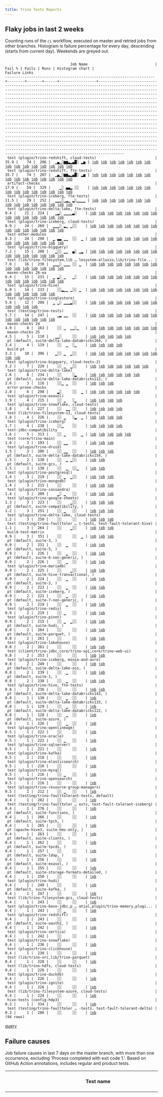 ```yaml
---
title: Trino Tests Reports
---
```


## Flaky jobs in last 2 weeks

Counting runs of the `ci` workflow, executed on master and retried jobs from other branches.
Histogram is failure percentage for every day, descending (starts from current day).
Weekends are greyed out.
<pre><code>
                              Job Name                               | Fail % | Fails | Runs | Histogram chart |                                                                                                                                                                                                                                                                                                                                                                                                                                                                                                                                                                                                                  Failure Links                                                                                                                                                                                                                                                                                                                                                                                                                                                                                                                                                                                                                   
---------------------------------------------------------------------+--------+-------+------+-----------------+--------------------------------------------------------------------------------------------------------------------------------------------------------------------------------------------------------------------------------------------------------------------------------------------------------------------------------------------------------------------------------------------------------------------------------------------------------------------------------------------------------------------------------------------------------------------------------------------------------------------------------------------------------------------------------------------------------------------------------------------------------------------------------------------------------------------------------------------------------------------------------------------------------------------------------------------------------------------------------------------------------------------------------------------------------------------------------------------------------------------------------------------------------------------------------------------------------------------------------------------------
 test (plugin/trino-redshift, cloud-tests)                           |   35.9 |    74 |  206 |  ▁▄▁░▆▆▃▂▄█░ ▂▅ | <a href="https://github.com/trinodb/trino/actions/runs/18120009695/job/51562868684">job</a> <a href="https://github.com/trinodb/trino/actions/runs/18120116676/job/51563156643">job</a> <a href="https://github.com/trinodb/trino/actions/runs/18122968663/job/51571654902">job</a> <a href="https://github.com/trinodb/trino/actions/runs/18089559341/job/51466881037">job</a> <a href="https://github.com/trinodb/trino/actions/runs/18090137931/job/51468725717">job</a> <a href="https://github.com/trinodb/trino/actions/runs/18091429472/job/51472869000">job</a> <a href="https://github.com/trinodb/trino/actions/runs/18091916606/job/51474403456">job</a> <a href="https://github.com/trinodb/trino/actions/runs/18091916606/job/51474403456">job</a> <a href="https://github.com/trinodb/trino/actions/runs/18080268616/job/51442552789">job</a> <a href="https://github.com/trinodb/trino/actions/runs/18027096699/job/51296388880">job</a> <a href="https://github.com/trinodb/trino/actions/runs/18028867373/job/51301168925">job</a> <a href="https://github.com/trinodb/trino/actions/runs/18036488148/job/51324593738">job</a> <a href="https://github.com/trinodb/trino/actions/runs/18037183356/job/51326846131">job</a> <a href="https://github.com/trinodb/trino/actions/runs/18045846019/job/51356377195">job</a> <a href="https://github.com/trinodb/trino/actions/runs/17993402804/job/51188091649">job</a>  
 test (plugin/trino-redshift, fte-tests)                             |   35.7 |    74 |  207 |  ▁▄▁░▆▆▃▂▄█░ ▂▅ | <a href="https://github.com/trinodb/trino/actions/runs/18120009695/job/51562868708">job</a> <a href="https://github.com/trinodb/trino/actions/runs/18120116676/job/51563156626">job</a> <a href="https://github.com/trinodb/trino/actions/runs/18122968663/job/51571654898">job</a> <a href="https://github.com/trinodb/trino/actions/runs/18089559341/job/51466881033">job</a> <a href="https://github.com/trinodb/trino/actions/runs/18090137931/job/51468725732">job</a> <a href="https://github.com/trinodb/trino/actions/runs/18091429472/job/51472868988">job</a> <a href="https://github.com/trinodb/trino/actions/runs/18091916606/job/51474403478">job</a> <a href="https://github.com/trinodb/trino/actions/runs/18091916606/job/51474403478">job</a> <a href="https://github.com/trinodb/trino/actions/runs/18080268616/job/51442552788">job</a> <a href="https://github.com/trinodb/trino/actions/runs/18027096699/job/51296388907">job</a> <a href="https://github.com/trinodb/trino/actions/runs/18028867373/job/51301168926">job</a> <a href="https://github.com/trinodb/trino/actions/runs/18036488148/job/51324593790">job</a> <a href="https://github.com/trinodb/trino/actions/runs/18037183356/job/51326846156">job</a> <a href="https://github.com/trinodb/trino/actions/runs/18045846019/job/51356377171">job</a> <a href="https://github.com/trinodb/trino/actions/runs/17993402804/job/51188091659">job</a>  
 artifact-checks                                                     |   17.9 |    59 |  329 |    ▁░ ▄▄▂ ░░    | <a href="https://github.com/trinodb/trino/actions/runs/18126840651/job/51584000317">job</a> <a href="https://github.com/trinodb/trino/actions/runs/18142309093/job/51635923441">job</a> <a href="https://github.com/trinodb/trino/actions/runs/18083212418/job/51449842803">job</a> <a href="https://github.com/trinodb/trino/actions/runs/18095694889/job/51486080929">job</a> <a href="https://github.com/trinodb/trino/actions/runs/18075446061/job/51431247573">job</a> <a href="https://github.com/trinodb/trino/actions/runs/17946128614/job/51199726740">job</a> <a href="https://github.com/trinodb/trino/actions/runs/17946128614/job/51199726740">job</a> <a href="https://github.com/trinodb/trino/actions/runs/17946128614/job/51199726740">job</a> <a href="https://github.com/trinodb/trino/actions/runs/17946128614/job/51199726740">job</a> <a href="https://github.com/trinodb/trino/actions/runs/17946128614/job/51199726740">job</a> <a href="https://github.com/trinodb/trino/actions/runs/17946128614/job/51091151752">job</a> <a href="https://github.com/trinodb/trino/actions/runs/17946128614/job/51091151752">job</a> <a href="https://github.com/trinodb/trino/actions/runs/17946128614/job/51091151752">job</a> <a href="https://github.com/trinodb/trino/actions/runs/17946128614/job/51091151752">job</a> <a href="https://github.com/trinodb/trino/actions/runs/17946128614/job/51091151752">job</a>  
 test (plugin/trino-iceberg, fte-tests)                              |   11.5 |    29 |  252 |  ▁▁▁░▁▂▁ ▂░▁▁▁▁ | <a href="https://github.com/trinodb/trino/actions/runs/18122968663/job/51571654828">job</a> <a href="https://github.com/trinodb/trino/actions/runs/18126840651/job/51584080975">job</a> <a href="https://github.com/trinodb/trino/actions/runs/18128755272/job/51590082548">job</a> <a href="https://github.com/trinodb/trino/actions/runs/18141351990/job/51632801069">job</a> <a href="https://github.com/trinodb/trino/actions/runs/18141351990/job/51632801069">job</a> <a href="https://github.com/trinodb/trino/actions/runs/18090137931/job/51468725601">job</a> <a href="https://github.com/trinodb/trino/actions/runs/18097111447/job/51490693044">job</a> <a href="https://github.com/trinodb/trino/actions/runs/18113911946/job/51545753429">job</a> <a href="https://github.com/trinodb/trino/actions/runs/18080268616/job/51442552792">job</a> <a href="https://github.com/trinodb/trino/actions/runs/18028867373/job/51301168894">job</a> <a href="https://github.com/trinodb/trino/actions/runs/18033849336/job/51316302206">job</a> <a href="https://github.com/trinodb/trino/actions/runs/17993402804/job/51188091636">job</a> <a href="https://github.com/trinodb/trino/actions/runs/17999483195/job/51205388872">job</a> <a href="https://github.com/trinodb/trino/actions/runs/18008566578/job/51234832196">job</a> <a href="https://github.com/trinodb/trino/actions/runs/18021419616/job/51279465308">job</a>  
 test (plugin/trino-delta-lake, fte-tests)                           |    9.4 |    21 |  224 |   ▁▂░ ▁▁▁▁▃░    | <a href="https://github.com/trinodb/trino/actions/runs/18122968663/job/51571654794">job</a> <a href="https://github.com/trinodb/trino/actions/runs/18144461982/job/51643053743">job</a> <a href="https://github.com/trinodb/trino/actions/runs/18091429472/job/51472868938">job</a> <a href="https://github.com/trinodb/trino/actions/runs/18092858518/job/51477374746">job</a> <a href="https://github.com/trinodb/trino/actions/runs/18092858518/job/51481863132">job</a> <a href="https://github.com/trinodb/trino/actions/runs/18104332480/job/51515073797">job</a> <a href="https://github.com/trinodb/trino/actions/runs/18107519743/job/51525855582">job</a> <a href="https://github.com/trinodb/trino/actions/runs/18074629160/job/51429331330">job</a> <a href="https://github.com/trinodb/trino/actions/runs/18075446061/job/51431274365">job</a> <a href="https://github.com/trinodb/trino/actions/runs/18051769781/job/51374911498">job</a> <a href="https://github.com/trinodb/trino/actions/runs/17993402804/job/51188091605">job</a> <a href="https://github.com/trinodb/trino/actions/runs/18005766702/job/51225592880">job</a> <a href="https://github.com/trinodb/trino/actions/runs/17974790354/job/51125731974">job</a> <a href="https://github.com/trinodb/trino/actions/runs/17980922157/job/51146586100">job</a> <a href="https://github.com/trinodb/trino/actions/runs/17941201394/job/51018149993">job</a>  
 test (plugin/trino-iceberg, cloud-tests)                            |    8.9 |    24 |  269 |  ▁▁▁░ ▂▁ ▁░░    | <a href="https://github.com/trinodb/trino/actions/runs/18122968663/job/51571654829">job</a> <a href="https://github.com/trinodb/trino/actions/runs/18128755272/job/51590082582">job</a> <a href="https://github.com/trinodb/trino/actions/runs/18142958140/job/51638151888">job</a> <a href="https://github.com/trinodb/trino/actions/runs/18089559341/job/51466880979">job</a> <a href="https://github.com/trinodb/trino/actions/runs/18090137931/job/51468725623">job</a> <a href="https://github.com/trinodb/trino/actions/runs/18111997329/job/51540235972">job</a> <a href="https://github.com/trinodb/trino/actions/runs/18111997329/job/51540235972">job</a> <a href="https://github.com/trinodb/trino/actions/runs/18080268616/job/51442552782">job</a> <a href="https://github.com/trinodb/trino/actions/runs/18036488148/job/51324593623">job</a> <a href="https://github.com/trinodb/trino/actions/runs/17993402804/job/51188091632">job</a> <a href="https://github.com/trinodb/trino/actions/runs/18004692559/job/51222126853">job</a> <a href="https://github.com/trinodb/trino/actions/runs/18008548874/job/51234771001">job</a> <a href="https://github.com/trinodb/trino/actions/runs/18008566578/job/51234832207">job</a> <a href="https://github.com/trinodb/trino/actions/runs/17976486212/job/51131361098">job</a> <a href="https://github.com/trinodb/trino/actions/runs/17981354026/job/51148058858">job</a>  
 test-other-modules                                                  |    8.3 |    24 |  290 |  ▁ ▃▃ ▁▁  ░░  ▁ | <a href="https://github.com/trinodb/trino/actions/runs/18128755272/job/51590004323">job</a> <a href="https://github.com/trinodb/trino/actions/runs/18129976795/job/51594019142">job</a> <a href="https://github.com/trinodb/trino/actions/runs/18137488126/job/51619884061">job</a> <a href="https://github.com/trinodb/trino/actions/runs/18089559341/job/51466792464">job</a> <a href="https://github.com/trinodb/trino/actions/runs/18100932758/job/51503405225">job</a> <a href="https://github.com/trinodb/trino/actions/runs/18065789640/job/51440394069">job</a> <a href="https://github.com/trinodb/trino/actions/runs/18065789640/job/51440394069">job</a> <a href="https://github.com/trinodb/trino/actions/runs/18065789640/job/51440394069">job</a> <a href="https://github.com/trinodb/trino/actions/runs/18074629160/job/51429292738">job</a> <a href="https://github.com/trinodb/trino/actions/runs/18075138301/job/51430479244">job</a> <a href="https://github.com/trinodb/trino/actions/runs/18065789640/job/51408258646">job</a> <a href="https://github.com/trinodb/trino/actions/runs/18065789640/job/51408258646">job</a> <a href="https://github.com/trinodb/trino/actions/runs/18065789640/job/51408258646">job</a> <a href="https://github.com/trinodb/trino/actions/runs/18051769781/job/51374865282">job</a> <a href="https://github.com/trinodb/trino/actions/runs/17993402804/job/51188045229">job</a>  
 test (plugin/trino-bigquery)                                        |    7.2 |    15 |  208 |   ▁░░ ▁▁  ▄░ ▁▂ | <a href="https://github.com/trinodb/trino/actions/runs/18120116676/job/51563156595">job</a> <a href="https://github.com/trinodb/trino/actions/runs/18089559341/job/51466880886">job</a> <a href="https://github.com/trinodb/trino/actions/runs/18090137931/job/51468725562">job</a> <a href="https://github.com/trinodb/trino/actions/runs/18033849336/job/51316302113">job</a> <a href="https://github.com/trinodb/trino/actions/runs/18004692559/job/51222126680">job</a> <a href="https://github.com/trinodb/trino/actions/runs/17989886590/job/51177348890">job</a> <a href="https://github.com/trinodb/trino/actions/runs/17991514404/job/51182377310">job</a> <a href="https://github.com/trinodb/trino/actions/runs/17947146478/job/51036431701">job</a> <a href="https://github.com/trinodb/trino/actions/runs/17900249712/job/50892298982">job</a> <a href="https://github.com/trinodb/trino/actions/runs/17829688024/job/50691359645">job</a> <a href="https://github.com/trinodb/trino/actions/runs/17829695651/job/50691362211">job</a> <a href="https://github.com/trinodb/trino/actions/runs/17833117126/job/50703277829">job</a> <a href="https://github.com/trinodb/trino/actions/runs/17792488201/job/50572759337">job</a> <a href="https://github.com/trinodb/trino/actions/runs/17795269142/job/50581473894">job</a> <a href="https://github.com/trinodb/trino/actions/runs/17810272328/job/50632136592">job</a>  
 test (lib/trino-filesystem,lib … lesystem-alluxio,lib/trino-file... |    7.0 |    16 |  230 |  ▁▁▁░ ▁▁▁ ░░ ▁  | <a href="https://github.com/trinodb/trino/actions/runs/18120116676/job/51563156577">job</a> <a href="https://github.com/trinodb/trino/actions/runs/18126840651/job/51584080894">job</a> <a href="https://github.com/trinodb/trino/actions/runs/18144461982/job/51643053705">job</a> <a href="https://github.com/trinodb/trino/actions/runs/18091916606/job/51474403344">job</a> <a href="https://github.com/trinodb/trino/actions/runs/18091916606/job/51474403344">job</a> <a href="https://github.com/trinodb/trino/actions/runs/18092858518/job/51477374694">job</a> <a href="https://github.com/trinodb/trino/actions/runs/18100083482/job/51500655879">job</a> <a href="https://github.com/trinodb/trino/actions/runs/18075446061/job/51431274337">job</a> <a href="https://github.com/trinodb/trino/actions/runs/18027096699/job/51296388796">job</a> <a href="https://github.com/trinodb/trino/actions/runs/17993402804/job/51188091596">job</a> <a href="https://github.com/trinodb/trino/actions/runs/17970164332/job/51110719429">job</a> <a href="https://github.com/trinodb/trino/actions/runs/17970164332/job/51110719429">job</a> <a href="https://github.com/trinodb/trino/actions/runs/17974790354/job/51125731899">job</a> <a href="https://github.com/trinodb/trino/actions/runs/17958099821/job/51074656295">job</a> <a href="https://github.com/trinodb/trino/actions/runs/17958099821/job/51074656295">job</a>  
 maven-checks 26-ea                                                  |    6.4 |    15 |  233 |  ▁ ▂░ ▁   ▁░    | <a href="https://github.com/trinodb/trino/actions/runs/18118064235/job/51557782501">job</a> <a href="https://github.com/trinodb/trino/actions/runs/18129976795/job/51594018974">job</a> <a href="https://github.com/trinodb/trino/actions/runs/18142309093/job/51635923472">job</a> <a href="https://github.com/trinodb/trino/actions/runs/18145118735/job/51645001795">job</a> <a href="https://github.com/trinodb/trino/actions/runs/18091916606/job/51474321951">job</a> <a href="https://github.com/trinodb/trino/actions/runs/18091916606/job/51474321951">job</a> <a href="https://github.com/trinodb/trino/actions/runs/18074629160/job/51429292682">job</a> <a href="https://github.com/trinodb/trino/actions/runs/18075138301/job/51430479219">job</a> <a href="https://github.com/trinodb/trino/actions/runs/18075446061/job/51431247583">job</a> <a href="https://github.com/trinodb/trino/actions/runs/18033849336/job/51316196584">job</a> <a href="https://github.com/trinodb/trino/actions/runs/18002358332/job/51214508155">job</a> <a href="https://github.com/trinodb/trino/actions/runs/18006623036/job/51228286434">job</a> <a href="https://github.com/trinodb/trino/actions/runs/17991514404/job/51182321303">job</a> <a href="https://github.com/trinodb/trino/actions/runs/17899727496/job/50891104714">job</a> <a href="https://github.com/trinodb/trino/actions/runs/17854232719/job/50769497255">job</a>  
 test (plugin/trino-hive)                                            |    6.0 |    14 |  233 |    ░░▂▁▁ ▁░░ ▁  | <a href="https://github.com/trinodb/trino/actions/runs/18142309093/job/51636009630">job</a> <a href="https://github.com/trinodb/trino/actions/runs/18027096699/job/51296388855">job</a> <a href="https://github.com/trinodb/trino/actions/runs/18028867373/job/51301168903">job</a> <a href="https://github.com/trinodb/trino/actions/runs/18045846019/job/51356377056">job</a> <a href="https://github.com/trinodb/trino/actions/runs/18048492397/job/51365033814">job</a> <a href="https://github.com/trinodb/trino/actions/runs/18048492397/job/51365033814">job</a> <a href="https://github.com/trinodb/trino/actions/runs/17993402804/job/51188091621">job</a> <a href="https://github.com/trinodb/trino/actions/runs/18008548874/job/51234770962">job</a> <a href="https://github.com/trinodb/trino/actions/runs/18017716249/job/51266947178">job</a> <a href="https://github.com/trinodb/trino/actions/runs/17989886590/job/51177348979">job</a> <a href="https://github.com/trinodb/trino/actions/runs/17991514404/job/51182377325">job</a> <a href="https://github.com/trinodb/trino/actions/runs/17916815779/job/50941145157">job</a> <a href="https://github.com/trinodb/trino/actions/runs/17830841304/job/50695228424">job</a> <a href="https://github.com/trinodb/trino/actions/runs/17830841304/job/50695228424">job</a>                                                                                  
 test (plugin/trino-singlestore)                                     |    5.8 |    12 |  208 |  ▁ ▁░ ▁▁▁▂░░    | <a href="https://github.com/trinodb/trino/actions/runs/18120009695/job/51562868706">job</a> <a href="https://github.com/trinodb/trino/actions/runs/18129429328/job/51592324038">job</a> <a href="https://github.com/trinodb/trino/actions/runs/18075716973/job/51431892904">job</a> <a href="https://github.com/trinodb/trino/actions/runs/17993402804/job/51188091663">job</a> <a href="https://github.com/trinodb/trino/actions/runs/18008548874/job/51234771061">job</a> <a href="https://github.com/trinodb/trino/actions/runs/17991374431/job/51181974062">job</a> <a href="https://github.com/trinodb/trino/actions/runs/17991514404/job/51182377384">job</a> <a href="https://github.com/trinodb/trino/actions/runs/17941201394/job/51018150057">job</a> <a href="https://github.com/trinodb/trino/actions/runs/17941201394/job/51018150057">job</a> <a href="https://github.com/trinodb/trino/actions/runs/17906428509/job/50908410264">job</a> <a href="https://github.com/trinodb/trino/actions/runs/17906428509/job/50908410264">job</a> <a href="https://github.com/trinodb/trino/actions/runs/17915678995/job/50937311307">job</a>                                                                                                                                                                                                                                                  
 test (testing/trino-tests)                                          |    5.7 |    14 |  247 |    ▁▂ ▁▁  ░░    | <a href="https://github.com/trinodb/trino/actions/runs/18129429328/job/51592324203">job</a> <a href="https://github.com/trinodb/trino/actions/runs/18090137931/job/51468725805">job</a> <a href="https://github.com/trinodb/trino/actions/runs/18100083482/job/51500656327">job</a> <a href="https://github.com/trinodb/trino/actions/runs/18074629160/job/51429331405">job</a> <a href="https://github.com/trinodb/trino/actions/runs/18075138301/job/51430502193">job</a> <a href="https://github.com/trinodb/trino/actions/runs/18062681667/job/51401196064">job</a> <a href="https://github.com/trinodb/trino/actions/runs/18062681667/job/51401196064">job</a> <a href="https://github.com/trinodb/trino/actions/runs/17993402804/job/51188091720">job</a> <a href="https://github.com/trinodb/trino/actions/runs/17999483195/job/51205388915">job</a> <a href="https://github.com/trinodb/trino/actions/runs/18004692559/job/51222126910">job</a> <a href="https://github.com/trinodb/trino/actions/runs/17983059104/job/51154162541">job</a> <a href="https://github.com/trinodb/trino/actions/runs/17989886590/job/51177349056">job</a> <a href="https://github.com/trinodb/trino/actions/runs/17991374431/job/51181974068">job</a> <a href="https://github.com/trinodb/trino/actions/runs/17991514404/job/51182377399">job</a>                                                                                  
 maven-checks 24                                                     |    4.9 |     8 |  163 |    ░░ ▁  ▁▁░▁   | <a href="https://github.com/trinodb/trino/actions/runs/17993402804/job/51188045238">job</a> <a href="https://github.com/trinodb/trino/actions/runs/18008548874/job/51234682033">job</a> <a href="https://github.com/trinodb/trino/actions/runs/17906428509/job/50908346161">job</a> <a href="https://github.com/trinodb/trino/actions/runs/17906428509/job/50908346161">job</a> <a href="https://github.com/trinodb/trino/actions/runs/17899727496/job/50891104715">job</a> <a href="https://github.com/trinodb/trino/actions/runs/17844603050/job/50741441071">job</a> <a href="https://github.com/trinodb/trino/actions/runs/17844603050/job/50741441071">job</a> <a href="https://github.com/trinodb/trino/actions/runs/17810272328/job/50632069428">job</a>                                                                                                                                                                                                                                                                                                                                                                                                                                                                                                                                                                                  
 maven-checks 25                                                     |    4.5 |     5 |  110 |   ▁▁░     ░░    | <a href="https://github.com/trinodb/trino/actions/runs/18130282432/job/51595033887">job</a> <a href="https://github.com/trinodb/trino/actions/runs/18130282432/job/51595033887">job</a> <a href="https://github.com/trinodb/trino/actions/runs/18090137931/job/51468641335">job</a> <a href="https://github.com/trinodb/trino/actions/runs/18100083482/job/51500515010">job</a> <a href="https://github.com/trinodb/trino/actions/runs/18075138301/job/51430479220">job</a>                                                                                                                                                                                                                                                                                                                                                                                                                                                                                                                                                                                                                                                                                                                                                                                                                                  
 pt (default, suite-delta-lake-databricks164, )                      |    3.4 |     4 |  119 |    ░░  ▁  ░▁    | <a href="https://github.com/trinodb/trino/actions/runs/18142958140/job/51639184453">job</a> <a href="https://github.com/trinodb/trino/actions/runs/17991374431/job/51182470517">job</a> <a href="https://github.com/trinodb/trino/actions/runs/17991514404/job/51183048438">job</a> <a href="https://github.com/trinodb/trino/actions/runs/17880181654/job/50847125015">job</a>                                                                                                                                                                                                                                                                                                                                                                                                                                                                                                                                                                                                                                                                                                                                                                                                                                                                                                                  
 build-pt                                                            |    3.3 |    10 |  306 |   ▁░░ ▁  ▁░░    | <a href="https://github.com/trinodb/trino/actions/runs/18091916606/job/51474322058">job</a> <a href="https://github.com/trinodb/trino/actions/runs/18091916606/job/51474322058">job</a> <a href="https://github.com/trinodb/trino/actions/runs/18100932758/job/51503405331">job</a> <a href="https://github.com/trinodb/trino/actions/runs/18104332480/job/51514990064">job</a> <a href="https://github.com/trinodb/trino/actions/runs/18033849336/job/51316196561">job</a> <a href="https://github.com/trinodb/trino/actions/runs/17993402804/job/51188045321">job</a> <a href="https://github.com/trinodb/trino/actions/runs/18008566578/job/51234741427">job</a> <a href="https://github.com/trinodb/trino/actions/runs/17906428509/job/50908346113">job</a> <a href="https://github.com/trinodb/trino/actions/runs/17906428509/job/50908346113">job</a> <a href="https://github.com/trinodb/trino/actions/runs/17808512887/job/50626193100">job</a>                                                                                                                                                                                                                                                                                                                                                                                                                  
 test (plugin/trino-bigquery, cloud-tests-2)                         |    3.2 |     7 |  220 |    ░░ ▁  ▁░░    | <a href="https://github.com/trinodb/trino/actions/runs/18120116676/job/51563156579">job</a> <a href="https://github.com/trinodb/trino/actions/runs/18128411259/job/51588964777">job</a> <a href="https://github.com/trinodb/trino/actions/runs/18091429472/job/51472868885">job</a> <a href="https://github.com/trinodb/trino/actions/runs/17993402804/job/51188091611">job</a> <a href="https://github.com/trinodb/trino/actions/runs/18008566578/job/51234832190">job</a> <a href="https://github.com/trinodb/trino/actions/runs/17991514404/job/51182377322">job</a> <a href="https://github.com/trinodb/trino/actions/runs/17918018832/job/50945406072">job</a>                                                                                                                                                                                                                                                                                                                                                                                                                                                                                                                                                                                                                                                                  
 test (plugin/trino-delta-lake)                                      |    2.6 |     6 |  234 |    ░░     ░▂    | <a href="https://github.com/trinodb/trino/actions/runs/18048406364/job/51364786599">job</a> <a href="https://github.com/trinodb/trino/actions/runs/17993402804/job/51188091615">job</a> <a href="https://github.com/trinodb/trino/actions/runs/17991514404/job/51182377308">job</a> <a href="https://github.com/trinodb/trino/actions/runs/17945080983/job/51029541090">job</a> <a href="https://github.com/trinodb/trino/actions/runs/17874494444/job/50833924443">job</a> <a href="https://github.com/trinodb/trino/actions/runs/17874494444/job/50833924443">job</a>                                                                                                                                                                                                                                                                                                                                                                                                                                                                                                                                                                                                                                                                                                                                                  
 pt (default, suite-delta-lake-databricks113, )                      |    2.6 |     3 |  116 |    ░░▁ ▁  ░░    | <a href="https://github.com/trinodb/trino/actions/runs/18027096699/job/51296987065">job</a> <a href="https://github.com/trinodb/trino/actions/runs/17991374431/job/51182470512">job</a> <a href="https://github.com/trinodb/trino/actions/runs/17991514404/job/51183048433">job</a>                                                                                                                                                                                                                                                                                                                                                                                                                                                                                                                                                                                                                                                                                                                                                                                                                                                                                                                                                                                                  
 error-prone-checks                                                  |    2.0 |     6 |  298 |    ▂░     ░░  ▁ | <a href="https://github.com/trinodb/trino/actions/runs/18074629160/job/51429292744">job</a> <a href="https://github.com/trinodb/trino/actions/runs/18075138301/job/51430479238">job</a> <a href="https://github.com/trinodb/trino/actions/runs/18075446061/job/51431247591">job</a> <a href="https://github.com/trinodb/trino/actions/runs/17806462670/job/50619435975">job</a> <a href="https://github.com/trinodb/trino/actions/runs/17806462670/job/50619435975">job</a> <a href="https://github.com/trinodb/trino/actions/runs/17808512887/job/50626193074">job</a>                                                                                                                                                                                                                                                                                                                                                                                                                                                                                                                                                                                                                                                                                                                                                  
 test (plugin/trino-exasol)                                          |    1.9 |     4 |  215 |    ░░ ▁   ░▁    | <a href="https://github.com/trinodb/trino/actions/runs/18142958140/job/51638151861">job</a> <a href="https://github.com/trinodb/trino/actions/runs/17993402804/job/51188091618">job</a> <a href="https://github.com/trinodb/trino/actions/runs/17991514404/job/51182377365">job</a> <a href="https://github.com/trinodb/trino/actions/runs/17880181654/job/50846855434">job</a>                                                                                                                                                                                                                                                                                                                                                                                                                                                                                                                                                                                                                                                                                                                                                                                                                                                                                                                  
 test (plugin/trino-snowflake, cloud-tests)                          |    1.8 |     4 |  227 |    ░░  ▁▁ ░░    | <a href="https://github.com/trinodb/trino/actions/runs/17991374431/job/51181974057">job</a> <a href="https://github.com/trinodb/trino/actions/runs/17991514404/job/51182377377">job</a> <a href="https://github.com/trinodb/trino/actions/runs/17941201394/job/51018150065">job</a> <a href="https://github.com/trinodb/trino/actions/runs/17941201394/job/51018150065">job</a>                                                                                                                                                                                                                                                                                                                                                                                                                                                                                                                                                                                                                                                                                                                                                                                                                                                                                                                  
 test (lib/trino-filesystem-s3, cloud-tests)                         |    1.8 |     4 |  226 |    ░░ ▁   ░▂  ▁ | <a href="https://github.com/trinodb/trino/actions/runs/17993402804/job/51188091598">job</a> <a href="https://github.com/trinodb/trino/actions/runs/18019647717/job/51273597563">job</a> <a href="https://github.com/trinodb/trino/actions/runs/17880181654/job/50846855412">job</a> <a href="https://github.com/trinodb/trino/actions/runs/17810272328/job/50632136574">job</a>                                                                                                                                                                                                                                                                                                                                                                                                                                                                                                                                                                                                                                                                                                                                                                                                                                                                                                                  
 test (plugin/trino-iceberg)                                         |    1.7 |     4 |  238 |    ░░▁    ░░    | <a href="https://github.com/trinodb/trino/actions/runs/18027096699/job/51296388853">job</a> <a href="https://github.com/trinodb/trino/actions/runs/18028867373/job/51301168895">job</a> <a href="https://github.com/trinodb/trino/actions/runs/17993402804/job/51188091638">job</a> <a href="https://github.com/trinodb/trino/actions/runs/17991514404/job/51182377338">job</a>                                                                                                                                                                                                                                                                                                                                                                                                                                                                                                                                                                                                                                                                                                                                                                                                                                                                                                                  
 test-jdbc-compatibility                                             |    1.6 |     5 |  313 |    ░░ ▁   ░░  ▁ | <a href="https://github.com/trinodb/trino/actions/runs/17993402804/job/51188045252">job</a> <a href="https://github.com/trinodb/trino/actions/runs/17999483195/job/51205334164">job</a> <a href="https://github.com/trinodb/trino/actions/runs/17806462670/job/50619435964">job</a> <a href="https://github.com/trinodb/trino/actions/runs/17806462670/job/50619435964">job</a> <a href="https://github.com/trinodb/trino/actions/runs/17808512887/job/50626193008">job</a>                                                                                                                                                                                                                                                                                                                                                                                                                                                                                                                                                                                                                                                                                                                                                                                                                                  
 test (core/trino-main)                                              |    1.6 |     3 |  193 |    ░░ ▁▁  ░░    | <a href="https://github.com/trinodb/trino/actions/runs/17993402804/job/51188091578">job</a> <a href="https://github.com/trinodb/trino/actions/runs/17980922157/job/51146585995">job</a> <a href="https://github.com/trinodb/trino/actions/runs/17991514404/job/51182377299">job</a>                                                                                                                                                                                                                                                                                                                                                                                                                                                                                                                                                                                                                                                                                                                                                                                                                                                                                                                                                                                                  
 test (plugin/trino-druid)                                           |    1.5 |     3 |  206 |    ░░ ▁▁  ░░    | <a href="https://github.com/trinodb/trino/actions/runs/17993402804/job/51188091616">job</a> <a href="https://github.com/trinodb/trino/actions/runs/17991374431/job/51181973942">job</a> <a href="https://github.com/trinodb/trino/actions/runs/17991514404/job/51182377312">job</a>                                                                                                                                                                                                                                                                                                                                                                                                                                                                                                                                                                                                                                                                                                                                                                                                                                                                                                                                                                                                  
 pt (default, suite-delta-lake-databricks154, )                      |    1.5 |     2 |  130 |    ░░  ▁ ▁░░    | <a href="https://github.com/trinodb/trino/actions/runs/17991514404/job/51183048447">job</a> <a href="https://github.com/trinodb/trino/actions/runs/17915678995/job/50938122312">job</a>                                                                                                                                                                                                                                                                                                                                                                                                                                                                                                                                                                                                                                                                                                                                                                                                                                                                                                                                                                                                                                                                                  
 pt (default, suite-gcs, )                                           |    1.5 |     2 |  130 |    ░░  ▁  ░░▁   | <a href="https://github.com/trinodb/trino/actions/runs/17991514404/job/51183048458">job</a> <a href="https://github.com/trinodb/trino/actions/runs/17854232719/job/50770683445">job</a>                                                                                                                                                                                                                                                                                                                                                                                                                                                                                                                                                                                                                                                                                                                                                                                                                                                                                                                                                                                                                                                                                  
 test (plugin/trino-postgresql)                                      |    1.4 |     3 |  219 |    ░░ ▁  ▁░░    | <a href="https://github.com/trinodb/trino/actions/runs/17993402804/job/51188091653">job</a> <a href="https://github.com/trinodb/trino/actions/runs/17906428509/job/50908410242">job</a> <a href="https://github.com/trinodb/trino/actions/runs/17906428509/job/50908410242">job</a>                                                                                                                                                                                                                                                                                                                                                                                                                                                                                                                                                                                                                                                                                                                                                                                                                                                                                                                                                                                                  
 test (plugin/trino-mongodb)                                         |    1.4 |     3 |  215 |    ░░     ░░    | <a href="https://github.com/trinodb/trino/actions/runs/18128755272/job/51590082589">job</a> <a href="https://github.com/trinodb/trino/actions/runs/17993402804/job/51188091637">job</a> <a href="https://github.com/trinodb/trino/actions/runs/17988856642/job/51173950201">job</a>                                                                                                                                                                                                                                                                                                                                                                                                                                                                                                                                                                                                                                                                                                                                                                                                                                                                                                                                                                                                  
 test (plugin/trino-cassandra)                                       |    1.4 |     3 |  209 |    ▁░ ▁   ░░    | <a href="https://github.com/trinodb/trino/actions/runs/18118064235/job/51557841034">job</a> <a href="https://github.com/trinodb/trino/actions/runs/18080268616/job/51442552772">job</a> <a href="https://github.com/trinodb/trino/actions/runs/17993402804/job/51188091604">job</a>                                                                                                                                                                                                                                                                                                                                                                                                                                                                                                                                                                                                                                                                                                                                                                                                                                                                                                                                                                                                  
 test (plugin/trino-google-sheets)                                   |    1.3 |     3 |  223 |    ░░    ▁░░    | <a href="https://github.com/trinodb/trino/actions/runs/18129976795/job/51594125225">job</a> <a href="https://github.com/trinodb/trino/actions/runs/17993402804/job/51188091629">job</a> <a href="https://github.com/trinodb/trino/actions/runs/17915520645/job/50936783492">job</a>                                                                                                                                                                                                                                                                                                                                                                                                                                                                                                                                                                                                                                                                                                                                                                                                                                                                                                                                                                                                  
 pt (default, suite-compatibility, )                                 |    1.2 |     3 |  251 |    ░░ ▁   ░░    | <a href="https://github.com/trinodb/trino/actions/runs/17999483195/job/51206208926">job</a> <a href="https://github.com/trinodb/trino/actions/runs/18004692559/job/51223238538">job</a> <a href="https://github.com/trinodb/trino/actions/runs/17991514404/job/51183048475">job</a>                                                                                                                                                                                                                                                                                                                                                                                                                                                                                                                                                                                                                                                                                                                                                                                                                                                                                                                                                                                                  
 test (plugin/trino-delta-lake, cloud-tests)                         |    1.2 |     3 |  250 |    ░░     ░░    | <a href="https://github.com/trinodb/trino/actions/runs/17993402804/job/51188091608">job</a> <a href="https://github.com/trinodb/trino/actions/runs/17991514404/job/51182377315">job</a> <a href="https://github.com/trinodb/trino/actions/runs/17854232719/job/50769592548">job</a>                                                                                                                                                                                                                                                                                                                                                                                                                                                                                                                                                                                                                                                                                                                                                                                                                                                                                                                                                                                                  
 test (testing/trino-faulttoler … t-tests, test-fault-tolerant-hive) |    1.1 |     3 |  264 |    ░░    ▁░░    | <a href="https://github.com/trinodb/trino/actions/runs/17993402804/job/51188091700">job</a> <a href="https://github.com/trinodb/trino/actions/runs/17991514404/job/51182377394">job</a> <a href="https://github.com/trinodb/trino/actions/runs/17917482833/job/50943444126">job</a>                                                                                                                                                                                                                                                                                                                                                                                                                                                                                                                                                                                                                                                                                                                                                                                                                                                                                                                                                                                                  
 build-test-matrix                                                   |    0.9 |     3 |  351 |    ░░     ░░  ▁ | <a href="https://github.com/trinodb/trino/actions/runs/17806462670/job/50619435972">job</a> <a href="https://github.com/trinodb/trino/actions/runs/17806462670/job/50619435972">job</a> <a href="https://github.com/trinodb/trino/actions/runs/17808512887/job/50626193066">job</a>                                                                                                                                                                                                                                                                                                                                                                                                                                                                                                                                                                                                                                                                                                                                                                                                                                                                                                                                                                                                  
 pt (default, suite-3, )                                             |    0.9 |     2 |  231 |    ░░  ▁  ░░    | <a href="https://github.com/trinodb/trino/actions/runs/17991374431/job/51182470465">job</a> <a href="https://github.com/trinodb/trino/actions/runs/17991514404/job/51183048409">job</a>                                                                                                                                                                                                                                                                                                                                                                                                                                                                                                                                                                                                                                                                                                                                                                                                                                                                                                                                                                                                                                                                                  
 pt (default, suite-5, )                                             |    0.9 |     2 |  226 |    ░░  ▁  ░░    | <a href="https://github.com/trinodb/trino/actions/runs/17991374431/job/51182470466">job</a> <a href="https://github.com/trinodb/trino/actions/runs/17991514404/job/51183048417">job</a>                                                                                                                                                                                                                                                                                                                                                                                                                                                                                                                                                                                                                                                                                                                                                                                                                                                                                                                                                                                                                                                                                  
 pt (default, suite-6-non-generic, )                                 |    0.9 |     2 |  226 |    ░░  ▁  ░░    | <a href="https://github.com/trinodb/trino/actions/runs/17991374431/job/51182470460">job</a> <a href="https://github.com/trinodb/trino/actions/runs/17991514404/job/51183048406">job</a>                                                                                                                                                                                                                                                                                                                                                                                                                                                                                                                                                                                                                                                                                                                                                                                                                                                                                                                                                                                                                                                                                  
 test (plugin/trino-mariadb)                                         |    0.9 |     2 |  225 |    ░░    ▁░░    | <a href="https://github.com/trinodb/trino/actions/runs/17993402804/job/51188091651">job</a> <a href="https://github.com/trinodb/trino/actions/runs/17915520645/job/50936783510">job</a>                                                                                                                                                                                                                                                                                                                                                                                                                                                                                                                                                                                                                                                                                                                                                                                                                                                                                                                                                                                                                                                                                  
 pt (default, suite-hive-transactional, )                            |    0.9 |     2 |  224 |    ░░  ▁  ░░    | <a href="https://github.com/trinodb/trino/actions/runs/17991374431/job/51182470488">job</a> <a href="https://github.com/trinodb/trino/actions/runs/17991514404/job/51183048430">job</a>                                                                                                                                                                                                                                                                                                                                                                                                                                                                                                                                                                                                                                                                                                                                                                                                                                                                                                                                                                                                                                                                                  
 pt (default, suite-2, )                                             |    0.9 |     2 |  223 |    ░░  ▁  ░░    | <a href="https://github.com/trinodb/trino/actions/runs/17991374431/job/51182470471">job</a> <a href="https://github.com/trinodb/trino/actions/runs/17991514404/job/51183048425">job</a>                                                                                                                                                                                                                                                                                                                                                                                                                                                                                                                                                                                                                                                                                                                                                                                                                                                                                                                                                                                                                                                                                  
 pt (default, suite-iceberg, )                                       |    0.9 |     2 |  221 |    ░░  ▁  ░░    | <a href="https://github.com/trinodb/trino/actions/runs/17991374431/job/51182470542">job</a> <a href="https://github.com/trinodb/trino/actions/runs/17991514404/job/51183048489">job</a>                                                                                                                                                                                                                                                                                                                                                                                                                                                                                                                                                                                                                                                                                                                                                                                                                                                                                                                                                                                                                                                                                  
 pt (default, suite-7-non-generic, )                                 |    0.9 |     2 |  219 |    ░░  ▁  ░░    | <a href="https://github.com/trinodb/trino/actions/runs/17991374431/job/51182470485">job</a> <a href="https://github.com/trinodb/trino/actions/runs/17991514404/job/51183048418">job</a>                                                                                                                                                                                                                                                                                                                                                                                                                                                                                                                                                                                                                                                                                                                                                                                                                                                                                                                                                                                                                                                                                  
 test (plugin/trino-redis)                                           |    0.9 |     2 |  219 |    ░░ ▁   ░░    | <a href="https://github.com/trinodb/trino/actions/runs/17993402804/job/51188091656">job</a> <a href="https://github.com/trinodb/trino/actions/runs/18008548874/job/51234771034">job</a>                                                                                                                                                                                                                                                                                                                                                                                                                                                                                                                                                                                                                                                                                                                                                                                                                                                                                                                                                                                                                                                                                  
 test (plugin/trino-pinot)                                           |    0.9 |     2 |  215 |    ░░ ▁  ▁░░    | <a href="https://github.com/trinodb/trino/actions/runs/17993402804/job/51188091648">job</a> <a href="https://github.com/trinodb/trino/actions/runs/17915678995/job/50937311300">job</a>                                                                                                                                                                                                                                                                                                                                                                                                                                                                                                                                                                                                                                                                                                                                                                                                                                                                                                                                                                                                                                                                                  
 pt (default, suite-hudi, )                                          |    0.8 |     2 |  264 |    ░░     ░░    | <a href="https://github.com/trinodb/trino/actions/runs/17991514404/job/51183048499">job</a> <a href="https://github.com/trinodb/trino/actions/runs/17833117126/job/50704812503">job</a>                                                                                                                                                                                                                                                                                                                                                                                                                                                                                                                                                                                                                                                                                                                                                                                                                                                                                                                                                                                                                                                                                  
 pt (default, suite-parquet, )                                       |    0.8 |     2 |  261 |    ░░     ░░    | <a href="https://github.com/trinodb/trino/actions/runs/17991514404/job/51183048471">job</a> <a href="https://github.com/trinodb/trino/actions/runs/17833117126/job/50704812464">job</a>                                                                                                                                                                                                                                                                                                                                                                                                                                                                                                                                                                                                                                                                                                                                                                                                                                                                                                                                                                                                                                                                                  
 test (plugin/trino-lakehouse)                                       |    0.8 |     2 |  261 |    ░░     ░░    | <a href="https://github.com/trinodb/trino/actions/runs/18092858518/job/51477374761">job</a> <a href="https://github.com/trinodb/trino/actions/runs/17993402804/job/51188091633">job</a>                                                                                                                                                                                                                                                                                                                                                                                                                                                                                                                                                                                                                                                                                                                                                                                                                                                                                                                                                                                                                                                                                  
 test (client/trino-jdbc,core/trino-spi,core/trino-web-ui)           |    0.8 |     2 |  253 |    ░░     ░░    | <a href="https://github.com/trinodb/trino/actions/runs/18129976795/job/51594125101">job</a> <a href="https://github.com/trinodb/trino/actions/runs/17993402804/job/51188091592">job</a>                                                                                                                                                                                                                                                                                                                                                                                                                                                                                                                                                                                                                                                                                                                                                                                                                                                                                                                                                                                                                                                                                  
 test (plugin/trino-iceberg, minio-and-avro)                         |    0.8 |     2 |  249 |    ░░     ░░    | <a href="https://github.com/trinodb/trino/actions/runs/17993402804/job/51188091634">job</a> <a href="https://github.com/trinodb/trino/actions/runs/17991514404/job/51182377344">job</a>                                                                                                                                                                                                                                                                                                                                                                                                                                                                                                                                                                                                                                                                                                                                                                                                                                                                                                                                                                                                                                                                                  
 pt (default, suite-delta-lake-oss, )                                |    0.8 |     2 |  239 |    ░░  ▁  ░░    | <a href="https://github.com/trinodb/trino/actions/runs/17991374431/job/51182470592">job</a> <a href="https://github.com/trinodb/trino/actions/runs/17991514404/job/51183048480">job</a>                                                                                                                                                                                                                                                                                                                                                                                                                                                                                                                                                                                                                                                                                                                                                                                                                                                                                                                                                                                                                                                                                  
 pt (default, suite-1, )                                             |    0.8 |     2 |  238 |    ░░  ▁  ░░    | <a href="https://github.com/trinodb/trino/actions/runs/17991374431/job/51182470469">job</a> <a href="https://github.com/trinodb/trino/actions/runs/17991514404/job/51183048414">job</a>                                                                                                                                                                                                                                                                                                                                                                                                                                                                                                                                                                                                                                                                                                                                                                                                                                                                                                                                                                                                                                                                                  
 test (plugin/trino-hive, fte-tests)                                 |    0.8 |     2 |  236 |    ░░     ░░    | <a href="https://github.com/trinodb/trino/actions/runs/17993402804/job/51188091628">job</a> <a href="https://github.com/trinodb/trino/actions/runs/17991514404/job/51182377323">job</a>                                                                                                                                                                                                                                                                                                                                                                                                                                                                                                                                                                                                                                                                                                                                                                                                                                                                                                                                                                                                                                                                                  
 pt (default, suite-delta-lake-databricks143, )                      |    0.8 |     1 |  130 |    ░░  ▁  ░░    | <a href="https://github.com/trinodb/trino/actions/runs/17991514404/job/51183048428">job</a>                                                                                                                                                                                                                                                                                                                                                                                                                                                                                                                                                                                                                                                                                                                                                                                                                                                                                                                                                                                                                                                                                                                                                                  
 pt (default, suite-delta-lake-databricks133, )                      |    0.8 |     1 |  129 |    ░░  ▁  ░░    | <a href="https://github.com/trinodb/trino/actions/runs/17991514404/job/51183048441">job</a>                                                                                                                                                                                                                                                                                                                                                                                                                                                                                                                                                                                                                                                                                                                                                                                                                                                                                                                                                                                                                                                                                                                                                                  
 pt (default, suite-delta-lake-databricks122, )                      |    0.8 |     1 |  128 |    ░░  ▁  ░░    | <a href="https://github.com/trinodb/trino/actions/runs/17991514404/job/51183048446">job</a>                                                                                                                                                                                                                                                                                                                                                                                                                                                                                                                                                                                                                                                                                                                                                                                                                                                                                                                                                                                                                                                                                                                                                                  
 pt (default, suite-azure, )                                         |    0.8 |     1 |  126 |    ░░  ▁  ░░    | <a href="https://github.com/trinodb/trino/actions/runs/17991514404/job/51183048431">job</a>                                                                                                                                                                                                                                                                                                                                                                                                                                                                                                                                                                                                                                                                                                                                                                                                                                                                                                                                                                                                                                                                                                                                                                  
 test (plugin/trino-openlineage)                                     |    0.5 |     1 |  222 |    ░░     ░░    | <a href="https://github.com/trinodb/trino/actions/runs/17993402804/job/51188091641">job</a>                                                                                                                                                                                                                                                                                                                                                                                                                                                                                                                                                                                                                                                                                                                                                                                                                                                                                                                                                                                                                                                                                                                                                                  
 test (plugin/trino-oracle)                                          |    0.5 |     1 |  222 |    ░░ ▁   ░░    | <a href="https://github.com/trinodb/trino/actions/runs/17993402804/job/51188091657">job</a>                                                                                                                                                                                                                                                                                                                                                                                                                                                                                                                                                                                                                                                                                                                                                                                                                                                                                                                                                                                                                                                                                                                                                                  
 test (plugin/trino-sqlserver)                                       |    0.5 |     1 |  221 |    ░░     ░░    | <a href="https://github.com/trinodb/trino/actions/runs/17993402804/job/51188091666">job</a>                                                                                                                                                                                                                                                                                                                                                                                                                                                                                                                                                                                                                                                                                                                                                                                                                                                                                                                                                                                                                                                                                                                                                                  
 test (plugin/trino-kafka)                                           |    0.5 |     1 |  218 |    ░░     ░░    | <a href="https://github.com/trinodb/trino/actions/runs/17993402804/job/51188091631">job</a>                                                                                                                                                                                                                                                                                                                                                                                                                                                                                                                                                                                                                                                                                                                                                                                                                                                                                                                                                                                                                                                                                                                                                                  
 test (plugin/trino-elasticsearch)                                   |    0.5 |     1 |  216 |    ░░     ░░    | <a href="https://github.com/trinodb/trino/actions/runs/17993402804/job/51188091610">job</a>                                                                                                                                                                                                                                                                                                                                                                                                                                                                                                                                                                                                                                                                                                                                                                                                                                                                                                                                                                                                                                                                                                                                                                  
 test (plugin/trino-mysql)                                           |    0.5 |     1 |  216 |    ░░ ▁   ░░    | <a href="https://github.com/trinodb/trino/actions/runs/17993402804/job/51188091655">job</a>                                                                                                                                                                                                                                                                                                                                                                                                                                                                                                                                                                                                                                                                                                                                                                                                                                                                                                                                                                                                                                                                                                                                                                  
 test (plugin/trino-opensearch)                                      |    0.5 |     1 |  216 |    ░░     ░░    | <a href="https://github.com/trinodb/trino/actions/runs/17993402804/job/51188091652">job</a>                                                                                                                                                                                                                                                                                                                                                                                                                                                                                                                                                                                                                                                                                                                                                                                                                                                                                                                                                                                                                                                                                                                                                                  
 test (plugin/trino-resource-group-managers)                         |    0.5 |     1 |  212 |    ░░ ▁   ░░    | <a href="https://github.com/trinodb/trino/actions/runs/17993402804/job/51188091660">job</a>                                                                                                                                                                                                                                                                                                                                                                                                                                                                                                                                                                                                                                                                                                                                                                                                                                                                                                                                                                                                                                                                                                                                                                  
 test (testing/trino-faulttolerant-tests, default)                   |    0.4 |     1 |  282 |    ░░     ░░    | <a href="https://github.com/trinodb/trino/actions/runs/17993402804/job/51188091707">job</a>                                                                                                                                                                                                                                                                                                                                                                                                                                                                                                                                                                                                                                                                                                                                                                                                                                                                                                                                                                                                                                                                                                                                                                  
 test (testing/trino-faulttoler … ests, test-fault-tolerant-iceberg) |    0.4 |     1 |  276 |    ░░     ░░    | <a href="https://github.com/trinodb/trino/actions/runs/17993402804/job/51188091726">job</a>                                                                                                                                                                                                                                                                                                                                                                                                                                                                                                                                                                                                                                                                                                                                                                                                                                                                                                                                                                                                                                                                                                                                                                  
 pt (default, suite-functions, )                                     |    0.4 |     1 |  266 |    ░░     ░░    | <a href="https://github.com/trinodb/trino/actions/runs/17991514404/job/51183048470">job</a>                                                                                                                                                                                                                                                                                                                                                                                                                                                                                                                                                                                                                                                                                                                                                                                                                                                                                                                                                                                                                                                                                                                                                                  
 pt (default, suite-tpch, )                                          |    0.4 |     1 |  265 |    ░░     ░░    | <a href="https://github.com/trinodb/trino/actions/runs/17991514404/job/51183048476">job</a>                                                                                                                                                                                                                                                                                                                                                                                                                                                                                                                                                                                                                                                                                                                                                                                                                                                                                                                                                                                                                                                                                                                                                                  
 pt (apache-hive3, suite-hms-only, )                                 |    0.4 |     1 |  263 |    ░░     ░░    | <a href="https://github.com/trinodb/trino/actions/runs/17991514404/job/51183048501">job</a>                                                                                                                                                                                                                                                                                                                                                                                                                                                                                                                                                                                                                                                                                                                                                                                                                                                                                                                                                                                                                                                                                                                                                                  
 pt (default, suite-clients, )                                       |    0.4 |     1 |  262 |    ░░     ░░    | <a href="https://github.com/trinodb/trino/actions/runs/17991514404/job/51183048454">job</a>                                                                                                                                                                                                                                                                                                                                                                                                                                                                                                                                                                                                                                                                                                                                                                                                                                                                                                                                                                                                                                                                                                                                                                  
 pt (default, suite-tpcds, )                                         |    0.4 |     1 |  257 |    ░░     ░░    | <a href="https://github.com/trinodb/trino/actions/runs/17991514404/job/51183048452">job</a>                                                                                                                                                                                                                                                                                                                                                                                                                                                                                                                                                                                                                                                                                                                                                                                                                                                                                                                                                                                                                                                                                                                                                                  
 pt (default, suite-ldap, )                                          |    0.4 |     1 |  256 |    ░░     ░░    | <a href="https://github.com/trinodb/trino/actions/runs/17991514404/job/51183048467">job</a>                                                                                                                                                                                                                                                                                                                                                                                                                                                                                                                                                                                                                                                                                                                                                                                                                                                                                                                                                                                                                                                                                                                                                                  
 pt (default, suite-exasol, )                                        |    0.4 |     1 |  255 |    ░░     ░░    | <a href="https://github.com/trinodb/trino/actions/runs/17991514404/job/51183048484">job</a>                                                                                                                                                                                                                                                                                                                                                                                                                                                                                                                                                                                                                                                                                                                                                                                                                                                                                                                                                                                                                                                                                                                                                                  
 pt (default, suite-storage-formats-detailed, )                      |    0.4 |     1 |  250 |    ░░     ░░    | <a href="https://github.com/trinodb/trino/actions/runs/17991514404/job/51183048464">job</a>                                                                                                                                                                                                                                                                                                                                                                                                                                                                                                                                                                                                                                                                                                                                                                                                                                                                                                                                                                                                                                                                                                                                                                  
 test (plugin/trino-hudi)                                            |    0.4 |     1 |  249 |    ░░     ░░    | <a href="https://github.com/trinodb/trino/actions/runs/17993402804/job/51188091635">job</a>                                                                                                                                                                                                                                                                                                                                                                                                                                                                                                                                                                                                                                                                                                                                                                                                                                                                                                                                                                                                                                                                                                                                                                  
 pt (default, suite-kafka, )                                         |    0.4 |     1 |  247 |    ░░     ░░    | <a href="https://github.com/trinodb/trino/actions/runs/17991514404/job/51183048518">job</a>                                                                                                                                                                                                                                                                                                                                                                                                                                                                                                                                                                                                                                                                                                                                                                                                                                                                                                                                                                                                                                                                                                                                                                  
 test (lib/trino-filesystem-gcs, cloud-tests)                        |    0.4 |     1 |  243 |    ░░     ░░    | <a href="https://github.com/trinodb/trino/actions/runs/17993402804/job/51188091601">job</a>                                                                                                                                                                                                                                                                                                                                                                                                                                                                                                                                                                                                                                                                                                                                                                                                                                                                                                                                                                                                                                                                                                                                                                  
 test (plugin/trino-base-jdbc,p … atial,plugin/trino-memory,plugi... |    0.4 |     1 |  243 |    ░░ ▁   ░░    | <a href="https://github.com/trinodb/trino/actions/runs/17993402804/job/51188091577">job</a>                                                                                                                                                                                                                                                                                                                                                                                                                                                                                                                                                                                                                                                                                                                                                                                                                                                                                                                                                                                                                                                                                                                                                                  
 test (plugin/trino-redshift)                                        |    0.4 |     1 |  243 |    ░░     ░░    | <a href="https://github.com/trinodb/trino/actions/runs/17993402804/job/51188091645">job</a>                                                                                                                                                                                                                                                                                                                                                                                                                                                                                                                                                                                                                                                                                                                                                                                                                                                                                                                                                                                                                                                                                                                                                                  
 pt (default, suite-oauth2, )                                        |    0.4 |     1 |  242 |    ░░     ░░    | <a href="https://github.com/trinodb/trino/actions/runs/17991514404/job/51183048462">job</a>                                                                                                                                                                                                                                                                                                                                                                                                                                                                                                                                                                                                                                                                                                                                                                                                                                                                                                                                                                                                                                                                                                                                                                  
 test (plugin/trino-vertica)                                         |    0.4 |     1 |  242 |    ░░     ░░    | <a href="https://github.com/trinodb/trino/actions/runs/17993402804/job/51188091679">job</a>                                                                                                                                                                                                                                                                                                                                                                                                                                                                                                                                                                                                                                                                                                                                                                                                                                                                                                                                                                                                                                                                                                                                                                  
 test (plugin/trino-snowflake)                                       |    0.4 |     1 |  236 |    ░░     ░░    | <a href="https://github.com/trinodb/trino/actions/runs/17993402804/job/51188091661">job</a>                                                                                                                                                                                                                                                                                                                                                                                                                                                                                                                                                                                                                                                                                                                                                                                                                                                                                                                                                                                                                                                                                                                                                                  
 test (plugin/trino-clickhouse)                                      |    0.4 |     1 |  230 |    ░░     ░░    | <a href="https://github.com/trinodb/trino/actions/runs/17993402804/job/51188091609">job</a>                                                                                                                                                                                                                                                                                                                                                                                                                                                                                                                                                                                                                                                                                                                                                                                                                                                                                                                                                                                                                                                                                                                                                                  
 test (lib/trino-orc,lib/trino-parquet)                              |    0.4 |     1 |  228 |    ░░     ░░    | <a href="https://github.com/trinodb/trino/actions/runs/17993402804/job/51188091594">job</a>                                                                                                                                                                                                                                                                                                                                                                                                                                                                                                                                                                                                                                                                                                                                                                                                                                                                                                                                                                                                                                                                                                                                                                  
 test (lib/trino-hdfs, cloud-tests)                                  |    0.4 |     1 |  226 |    ░░     ░░    | <a href="https://github.com/trinodb/trino/actions/runs/17993402804/job/51188091590">job</a>                                                                                                                                                                                                                                                                                                                                                                                                                                                                                                                                                                                                                                                                                                                                                                                                                                                                                                                                                                                                                                                                                                                                                                  
 test (plugin/trino-duckdb)                                          |    0.4 |     1 |  226 |    ░░     ░░    | <a href="https://github.com/trinodb/trino/actions/runs/17993402804/job/51188091612">job</a>                                                                                                                                                                                                                                                                                                                                                                                                                                                                                                                                                                                                                                                                                                                                                                                                                                                                                                                                                                                                                                                                                                                                                                  
 test (plugin/trino-ignite)                                          |    0.4 |     1 |  226 |    ░░     ░░    | <a href="https://github.com/trinodb/trino/actions/runs/17993402804/job/51188091639">job</a>                                                                                                                                                                                                                                                                                                                                                                                                                                                                                                                                                                                                                                                                                                                                                                                                                                                                                                                                                                                                                                                                                                                                                                  
 test (lib/trino-filesystem-azure, cloud-tests)                      |    0.4 |     1 |  224 |    ░░     ░░    | <a href="https://github.com/trinodb/trino/actions/runs/17981354026/job/51148058774">job</a>                                                                                                                                                                                                                                                                                                                                                                                                                                                                                                                                                                                                                                                                                                                                                                                                                                                                                                                                                                                                                                                                                                                                                                  
 hive-tests (config-hdp3)                                            |    0.3 |     1 |  334 |    ░░     ░░    | <a href="https://github.com/trinodb/trino/actions/runs/17993402804/job/51188045291">job</a>                                                                                                                                                                                                                                                                                                                                                                                                                                                                                                                                                                                                                                                                                                                                                                                                                                                                                                                                                                                                                                                                                                                                                                  
 test (testing/trino-faulttoler … -tests, test-fault-tolerant-delta) |    0.3 |     1 |  286 |    ░░     ░░    | <a href="https://github.com/trinodb/trino/actions/runs/17993402804/job/51188091693">job</a>                                                                                                                                                                                                                                                                                                                                                                                                                                                                                                                                                                                                                                                                                                                                                                                                                                                                                                                                                                                                                                                                                                                                                                  
(94 rows)
</code></pre>
[query](https://github.com/trinodb/reports/blob/4a68dade919d904c027404133f4b70599127f574/sql/tests/jobs.sql)

## Failure causes

Job failure causes in last 7 days on the master branch, with more than one occurrence,
excluding 'Process completed with exit code 1.'.
Based on GitHub Action annotations, includes regular and product tests.

| Test name                                                               | Message                                                                                                                                                                                                     | Test failures | Run failures | % of runs | First seen at           | Last seen at            | Failure Links                                                                                                                                                                                                                                                                                                                                                                                                    |
| ----------------------------------------------------------------------- | ----------------------------------------------------------------------------------------------------------------------------------------------------------------------------------------------------------- | -------------:| ------------:| ---------:| ----------------------- | ----------------------- | ---------------------------------------------------------------------------------------------------------------------------------------------------------------------------------------------------------------------------------------------------------------------------------------------------------------------------------------------------------------------------------------------------------------- |
|                                                                         | Docker build failed with exit code 1                                                                                                                                                                        |           108 |            3 |       0.5 | 2025-09-24 22:55:25.000 | 2025-09-25 00:55:41.000 | <a href="https://github.com/trinodb/trino/actions/runs/17991374431/job/51181973942">job</a> <a href="https://github.com/trinodb/trino/actions/runs/17991374431/job/51181974041">job</a> <a href="https://github.com/trinodb/trino/actions/runs/17991374431/job/51181974049">job</a> <a href="https://github.com/trinodb/trino/actions/runs/17991374431/job/51181974057">job</a> <a href="https://github.com/trinodb/trino/actions/runs/17991374431/job/51181974068">job</a>  |
|                                                                         | Process completed with exit code 255.                                                                                                                                                                       |            86 |           39 |       7.0 | 2025-09-24 11:46:49.000 | 2025-09-30 08:39:28.000 | <a href="https://github.com/trinodb/trino/actions/runs/17974790354/job/51125732094">job</a> <a href="https://github.com/trinodb/trino/actions/runs/17974790354/job/51125732108">job</a> <a href="https://github.com/trinodb/trino/actions/runs/17976486212/job/51131361146">job</a> <a href="https://github.com/trinodb/trino/actions/runs/17976486212/job/51131361157">job</a> <a href="https://github.com/trinodb/trino/actions/runs/17980922157/job/51146586195">job</a>  |
|                                                                         | The operation was canceled.                                                                                                                                                                                 |            56 |            5 |       0.9 | 2025-09-24 23:37:16.000 | 2025-09-28 14:34:38.000 | <a href="https://github.com/trinodb/trino/actions/runs/17991514404/job/51182321318">job</a> <a href="https://github.com/trinodb/trino/actions/runs/18074629160/job/51429651951">job</a> <a href="https://github.com/trinodb/trino/actions/runs/18074629160/job/51429651952">job</a> <a href="https://github.com/trinodb/trino/actions/runs/18074629160/job/51429651954">job</a> <a href="https://github.com/trinodb/trino/actions/runs/18074629160/job/51429651957">job</a>  |
|                                                                         | Canceling since a higher priority waiting request for workflow=ci,\&lt;br/\&gt;                                                                                                                                   |            55 |            4 |       0.7 | 2025-09-28 13:43:45.000 | 2025-09-28 14:34:38.000 | <a href="https://github.com/trinodb/trino/actions/runs/18074629160/job/51429651951">job</a> <a href="https://github.com/trinodb/trino/actions/runs/18074629160/job/51429651952">job</a> <a href="https://github.com/trinodb/trino/actions/runs/18074629160/job/51429651954">job</a> <a href="https://github.com/trinodb/trino/actions/runs/18074629160/job/51429651957">job</a> <a href="https://github.com/trinodb/trino/actions/runs/18074629160/job/51429651958">job</a>  |
|                                                                         | The action has timed out.                                                                                                                                                                                   |            31 |           20 |       3.6 | 2025-09-24 22:40:33.000 | 2025-09-30 20:54:54.000 | <a href="https://github.com/trinodb/trino/actions/runs/17991374431/job/51181916917">job</a> <a href="https://github.com/trinodb/trino/actions/runs/17991374431/job/51181974062">job</a> <a href="https://github.com/trinodb/trino/actions/runs/17991514404/job/51182321303">job</a> <a href="https://github.com/trinodb/trino/actions/runs/17993402804/job/51188045229">job</a> <a href="https://github.com/trinodb/trino/actions/runs/17993402804/job/51188045235">job</a>  |
| TestIcebergS3TablesConnectorSmokeTest.testIcebergTablesSystemTable      | Failed to list tables                                                                                                                                                                                       |             9 |            9 |       1.6 | 2025-09-24 15:41:10.000 | 2025-09-30 21:05:29.000 | <a href="https://github.com/trinodb/trino/actions/runs/17981354026/job/51148058858">job</a> <a href="https://github.com/trinodb/trino/actions/runs/17989892880/job/51177351741">job</a> <a href="https://github.com/trinodb/trino/actions/runs/18008566578/job/51234832207">job</a> <a href="https://github.com/trinodb/trino/actions/runs/18080268616/job/51442552782">job</a> <a href="https://github.com/trinodb/trino/actions/runs/18089559341/job/51466880979">job</a>  |
| TestIcebergTaskFailureRecoveryTest.testUpdateWithSubquery               | For query: \&lt;br/\&gt;                                                                                                                                                                                          |             7 |            7 |       1.3 | 2025-09-24 11:23:55.000 | 2025-09-30 12:00:01.000 | <a href="https://github.com/trinodb/trino/actions/runs/17974790354/job/51125732166">job</a> <a href="https://github.com/trinodb/trino/actions/runs/18008566578/job/51234832196">job</a> <a href="https://github.com/trinodb/trino/actions/runs/18021419616/job/51279465308">job</a> <a href="https://github.com/trinodb/trino/actions/runs/18080268616/job/51442552792">job</a> <a href="https://github.com/trinodb/trino/actions/runs/18090137931/job/51468725601">job</a>  |
| TestWorkerRestart.testRestartDuringQuery\(\)\[1\]                       | Expecting message:\&lt;br/\&gt;                                                                                                                                                                                   |             7 |            7 |       1.3 | 2025-09-24 16:54:08.000 | 2025-09-30 12:40:39.000 | <a href="https://github.com/trinodb/trino/actions/runs/17983059104/job/51154162541">job</a> <a href="https://github.com/trinodb/trino/actions/runs/17989886590/job/51177349056">job</a> <a href="https://github.com/trinodb/trino/actions/runs/17999483195/job/51205388915">job</a> <a href="https://github.com/trinodb/trino/actions/runs/18004692559/job/51222126910">job</a> <a href="https://github.com/trinodb/trino/actions/runs/18074629160/job/51429331405">job</a>  |
| TestDeltaTaskFailureRecoveryTest.testUpdateWithSubquery                 | For query: \&lt;br/\&gt;                                                                                                                                                                                          |             7 |            7 |       1.3 | 2025-09-24 15:19:22.000 | 2025-09-30 22:08:24.000 | <a href="https://github.com/trinodb/trino/actions/runs/17980922157/job/51146586100">job</a> <a href="https://github.com/trinodb/trino/actions/runs/18005766702/job/51225592880">job</a> <a href="https://github.com/trinodb/trino/actions/runs/18051769781/job/51374911498">job</a> <a href="https://github.com/trinodb/trino/actions/runs/18075446061/job/51431274365">job</a> <a href="https://github.com/trinodb/trino/actions/runs/18104332480/job/51515073797">job</a>  |
| TestIcebergQueryFailureRecoveryTest.testUpdateWithSubquery              | For query: \&lt;br/\&gt;                                                                                                                                                                                          |             7 |            7 |       1.3 | 2025-09-24 20:47:11.000 | 2025-09-30 00:01:15.000 | <a href="https://github.com/trinodb/trino/actions/runs/17988856642/job/51173950153">job</a> <a href="https://github.com/trinodb/trino/actions/runs/17991374431/job/51181973997">job</a> <a href="https://github.com/trinodb/trino/actions/runs/17999483195/job/51205388872">job</a> <a href="https://github.com/trinodb/trino/actions/runs/18008566578/job/51234832196">job</a> <a href="https://github.com/trinodb/trino/actions/runs/18028867373/job/51301168894">job</a>  |
| TestAlluxioFileSystem.                                                  | Container startup failed for image alluxio/alluxio:2.9.5                                                                                                                                                    |             6 |            6 |       1.1 | 2025-09-24 11:22:47.000 | 2025-09-30 22:06:25.000 | <a href="https://github.com/trinodb/trino/actions/runs/17974790354/job/51125731899">job</a> <a href="https://github.com/trinodb/trino/actions/runs/18027096699/job/51296388796">job</a> <a href="https://github.com/trinodb/trino/actions/runs/18075446061/job/51431274337">job</a> <a href="https://github.com/trinodb/trino/actions/runs/18091916606/job/51474403344">job</a> <a href="https://github.com/trinodb/trino/actions/runs/18120116676/job/51563156577">job</a>  |
|                                                                         | PR requires a rebase. Found: 1 merge commits.                                                                                                                                                               |             5 |            5 |       0.9 | 2025-09-26 23:37:28.000 | 2025-09-28 14:35:16.000 | <a href="https://github.com/trinodb/trino/actions/runs/18051769781/job/51374865214">job</a> <a href="https://github.com/trinodb/trino/actions/runs/18074629160/job/51429292704">job</a> <a href="https://github.com/trinodb/trino/actions/runs/18075138301/job/51430479281">job</a> <a href="https://github.com/trinodb/trino/actions/runs/18075446061/job/51431247585">job</a> <a href="https://github.com/trinodb/trino/actions/runs/18075716973/job/51431860088">job</a>  |
| TestIcebergS3TablesConnectorSmokeTest.testSelectInformationSchemaTables | Error listing tables for catalog iceberg: Failed to list tables                                                                                                                                             |             5 |            5 |       0.9 | 2025-09-24 12:43:51.000 | 2025-09-30 08:17:17.000 | <a href="https://github.com/trinodb/trino/actions/runs/17976486212/job/51131361098">job</a> <a href="https://github.com/trinodb/trino/actions/runs/18004692559/job/51222126853">job</a> <a href="https://github.com/trinodb/trino/actions/runs/18008548874/job/51234771001">job</a> <a href="https://github.com/trinodb/trino/actions/runs/18036488148/job/51324593623">job</a> <a href="https://github.com/trinodb/trino/actions/runs/18122968663/job/51571654829">job</a>  |
| TestDeltaQueryFailureRecoveryTest.testUpdateWithSubquery                | For query: \&lt;br/\&gt;                                                                                                                                                                                          |             4 |            4 |       0.7 | 2025-09-24 11:25:45.000 | 2025-09-29 17:03:05.000 | <a href="https://github.com/trinodb/trino/actions/runs/17974790354/job/51125731974">job</a> <a href="https://github.com/trinodb/trino/actions/runs/18074629160/job/51429331330">job</a> <a href="https://github.com/trinodb/trino/actions/runs/18091429472/job/51472868938">job</a> <a href="https://github.com/trinodb/trino/actions/runs/18104332480/job/51515073797">job</a>                                                                                  |
|                                                                         | The local variable 'jdbcTypeName' is never read.                                                                                                                                                            |             4 |            2 |       0.4 | 2025-09-28 13:20:41.000 | 2025-09-28 14:04:00.000 | <a href="https://github.com/trinodb/trino/actions/runs/18074629160/job/51429292744">job</a> <a href="https://github.com/trinodb/trino/actions/runs/18074629160/job/51429292744">job</a> <a href="https://github.com/trinodb/trino/actions/runs/18075138301/job/51430479238">job</a> <a href="https://github.com/trinodb/trino/actions/runs/18075138301/job/51430479238">job</a>                                                                                  |
| TestAlluxioFileSystemExchangeManager.                                   | Container startup failed for image alluxio/alluxio:2.9.5                                                                                                                                                    |             3 |            3 |       0.5 | 2025-09-24 16:43:52.000 | 2025-09-30 12:04:38.000 | <a href="https://github.com/trinodb/trino/actions/runs/17983059104/job/51154052450">job</a> <a href="https://github.com/trinodb/trino/actions/runs/18075138301/job/51430479244">job</a> <a href="https://github.com/trinodb/trino/actions/runs/18128755272/job/51590004323">job</a>                                                                                                                                                                  |
|                                                                         | Can't find 'action.yml', 'action.yaml' or 'Dockerfile' under '/home/runner/work/trino/trino/.github/actions/process-test-results'. Did you forget to run actions/checkout before running your local action? |             3 |            1 |       0.2 | 2025-09-28 13:44:01.000 | 2025-09-28 13:44:02.000 | <a href="https://github.com/trinodb/trino/actions/runs/18075134174/job/51430474598">job</a> <a href="https://github.com/trinodb/trino/actions/runs/18075134174/job/51430474601">job</a> <a href="https://github.com/trinodb/trino/actions/runs/18075134174/job/51430474604">job</a>                                                                                                                                                                  |
| TestIcebergS3TablesConnectorSmokeTest.testSelectInformationSchemaTables | Multiple Failures \(1 failure\)\&lt;br/\&gt;                                                                                                                                                                      |             2 |            2 |       0.4 | 2025-09-24 21:32:06.000 | 2025-09-30 21:05:29.000 | <a href="https://github.com/trinodb/trino/actions/runs/17989886590/job/51177348969">job</a> <a href="https://github.com/trinodb/trino/actions/runs/18142958140/job/51638151888">job</a>                                                                                                                                                                                                                                                  |
|                                                                         | The local variable 'clientId' is never read.                                                                                                                                                                |             2 |            1 |       0.2 | 2025-09-28 13:20:41.000 | 2025-09-28 13:20:41.000 | <a href="https://github.com/trinodb/trino/actions/runs/18074629160/job/51429292744">job</a> <a href="https://github.com/trinodb/trino/actions/runs/18074629160/job/51429292744">job</a>                                                                                                                                                                                                                                                  |
| TeradataConnectorTest.                                                  | Hostname required for standard connection. Environment variable: hostname                                                                                                                                   |             2 |            2 |       0.4 | 2025-09-28 13:23:13.000 | 2025-09-28 15:04:02.000 | <a href="https://github.com/trinodb/trino/actions/runs/18074629160/job/51429292738">job</a> <a href="https://github.com/trinodb/trino/actions/runs/18075716973/job/51431860117">job</a>                                                                                                                                                                                                                                                  |
| TestHiveConnectorTest.testView                                          | Error listing table columns for catalog hive\_timestamp\_nanos: io.trino.spi.TrinoException: Could not read table schema                                                                                    |             2 |            2 |       0.4 | 2025-09-26 03:57:42.000 | 2025-09-26 20:46:39.000 | <a href="https://github.com/trinodb/trino/actions/runs/18027096699/job/51296388855">job</a> <a href="https://github.com/trinodb/trino/actions/runs/18048492397/job/51365033814">job</a>                                                                                                                                                                                                                                                  |
|                                                                         | testTimestampWithTimeZoneCastToTimestampPredicate overrides method in BaseConnectorTest; expected @Override                                                                                                 |             2 |            1 |       0.2 | 2025-09-28 14:31:33.000 | 2025-09-28 14:31:33.000 | <a href="https://github.com/trinodb/trino/actions/runs/18075446061/job/51431247591">job</a> <a href="https://github.com/trinodb/trino/actions/runs/18075446061/job/51431247591">job</a>                                                                                                                                                                                                                                                  |
| TestHiveConnectorTest.testView                                          | Error listing tables for catalog hive\_timestamp\_nanos: io.trino.spi.TrinoException: Could not read table schema                                                                                           |             2 |            2 |       0.4 | 2025-09-24 21:38:33.000 | 2025-09-26 18:38:41.000 | <a href="https://github.com/trinodb/trino/actions/runs/17989886590/job/51177348979">job</a> <a href="https://github.com/trinodb/trino/actions/runs/18045846019/job/51356377056">job</a>                                                                                                                                                                                                                                                  |
|                                                                         | testTimestampWithTimeZoneCastToDatePredicate overrides method in BaseConnectorTest; expected @Override                                                                                                      |             2 |            1 |       0.2 | 2025-09-28 14:31:33.000 | 2025-09-28 14:31:33.000 | <a href="https://github.com/trinodb/trino/actions/runs/18075446061/job/51431247591">job</a> <a href="https://github.com/trinodb/trino/actions/runs/18075446061/job/51431247591">job</a>                                                                                                                                                                                                                                                  |
| Failed to start environment 'singlenode-compatibility'                  | java.lang.RuntimeException: java.util.concurrent.ExecutionException: org.testcontainers.containers.ContainerLaunchException: Container startup failed for image trinodb/trino:477                           |             2 |            2 |       0.4 | 2025-09-25 07:49:20.000 | 2025-09-25 11:28:33.000 | <a href="https://github.com/trinodb/trino/actions/runs/17999483195/job/51206208926">job</a> <a href="https://github.com/trinodb/trino/actions/runs/18004692559/job/51223238538">job</a>                                                                                                                                                                                                                                                  |
| TestTeradataTypeMapping.                                                | Hostname required for standard connection. Environment variable: hostname                                                                                                                                   |             2 |            2 |       0.4 | 2025-09-28 13:23:13.000 | 2025-09-28 15:04:02.000 | <a href="https://github.com/trinodb/trino/actions/runs/18074629160/job/51429292738">job</a> <a href="https://github.com/trinodb/trino/actions/runs/18075716973/job/51431860117">job</a>                                                                                                                                                                                                                                                  |
|                                                                         | The field 'jsonType' is never read.                                                                                                                                                                         |             2 |            1 |       0.2 | 2025-09-28 13:20:41.000 | 2025-09-28 13:20:41.000 | <a href="https://github.com/trinodb/trino/actions/runs/18074629160/job/51429292744">job</a> <a href="https://github.com/trinodb/trino/actions/runs/18074629160/job/51429292744">job</a>                                                                                                                                                                                                                                                  |
|                                                                         | The parameter 'statisticsConfig' is never read.                                                                                                                                                             |             2 |            1 |       0.2 | 2025-09-28 13:20:41.000 | 2025-09-28 13:20:41.000 | <a href="https://github.com/trinodb/trino/actions/runs/18074629160/job/51429292744">job</a> <a href="https://github.com/trinodb/trino/actions/runs/18074629160/job/51429292744">job</a>                                                                                                                                                                                                                                                  |
| TestHiveConnectorTest.testView                                          | Error listing table columns for catalog hive\_bucketed: io.trino.spi.TrinoException: Could not read table schema                                                                                            |             2 |            2 |       0.4 | 2025-09-25 13:33:23.000 | 2025-09-26 05:56:28.000 | <a href="https://github.com/trinodb/trino/actions/runs/18008548874/job/51234770962">job</a> <a href="https://github.com/trinodb/trino/actions/runs/18028867373/job/51301168903">job</a>                                                                                                                                                                                                                                                  |

[query](https://github.com/trinodb/reports/blob/4a68dade919d904c027404133f4b70599127f574/sql/tests/annotations.sql)

Generated on Wed Oct  1 06:08:14 UTC 2025
